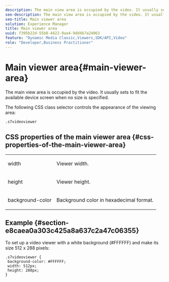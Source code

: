 ```yaml
---
description: The main view area is occupied by the video. It usually sets to fit the available device screen when no size is specified.
seo-description: The main view area is occupied by the video. It usually sets to fit the available device screen when no size is specified.
seo-title: Main viewer area
solution: Experience Manager
title: Main viewer area
uuid: f395b22d-55b8-4422-9aa4-9dd4b7a24063
feature: "Dynamic Media Classic,Viewers,SDK/API,Video"
role: "Developer,Business Practitioner"
---
```


# Main viewer area{#main-viewer-area}

The main view area is occupied by the video. It usually sets to fit the available device screen when no size is specified.

<!--<a id="section_061E550C1C1D4DB2BD663A898895B38C"></a>-->

The following CSS class selector controls the appearance of the viewing area:

```
.s7videoviewer 
```

## CSS properties of the main viewer area {#css-properties-of-the-main-viewer-area}

<table id="table_C48C56E696304C9BAFEE71BA9EA9A174"> 
 <tbody> 
  <tr> 
   <td colname="col1"> <p> <span class="codeph"> width </span> </p> </td> 
   <td colname="col2"> <p>Viewer width. </p> </td> 
  </tr> 
  <tr> 
   <td colname="col1"> <p> <span class="codeph"> height </span> </p> </td> 
   <td colname="col2"> <p>Viewer height. </p> </td> 
  </tr> 
  <tr> 
   <td colname="col1"> <p> <span class="codeph"> background-color </span> </p> </td> 
   <td colname="col2"> <p> Background color in hexadecimal format. </p> </td> 
  </tr> 
 </tbody> 
</table>

## Example {#section-e8caea0a303c425a8a637c2a47c06355}

To set up a video viewer with a white background (#FFFFFF) and make its size 512 x 288 pixels:

```
.s7videoviewer { 
 background-color: #FFFFFF; 
 width: 512px; 
 height: 288px;  
}
```

